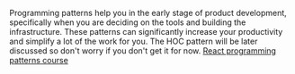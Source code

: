Programming patterns help you in the early stage of product development, specifically when you are deciding on the tools and building the infrastructure. These patterns can significantly increase your productivity and simplify a lot of the work for you. The HOC pattern will be later discussed so don't worry if you don't get it for now.
[React programming patterns course](https://www.youtube.com/watch?v=eyh04fR9z2g&list=PLgeETUaEEds5HE2uGWezJxYeZwpBonHr-&index=6)